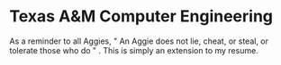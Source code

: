 # Texas A&M Computer Engineering


As a reminder to all Aggies, " An Aggie does not lie, cheat, or steal, or tolerate those who do " . This is simply an extension to my resume.

